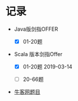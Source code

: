 # 记录
- Java版剑指OFFER 

  - [x] 01-20题

- Scala 版本剑指Offer

  - [x] 01-20题 2019-03-14

  - [ ] 20-66题

- [牛客网题目](https://www.nowcoder.com/ta/coding-interviews)

